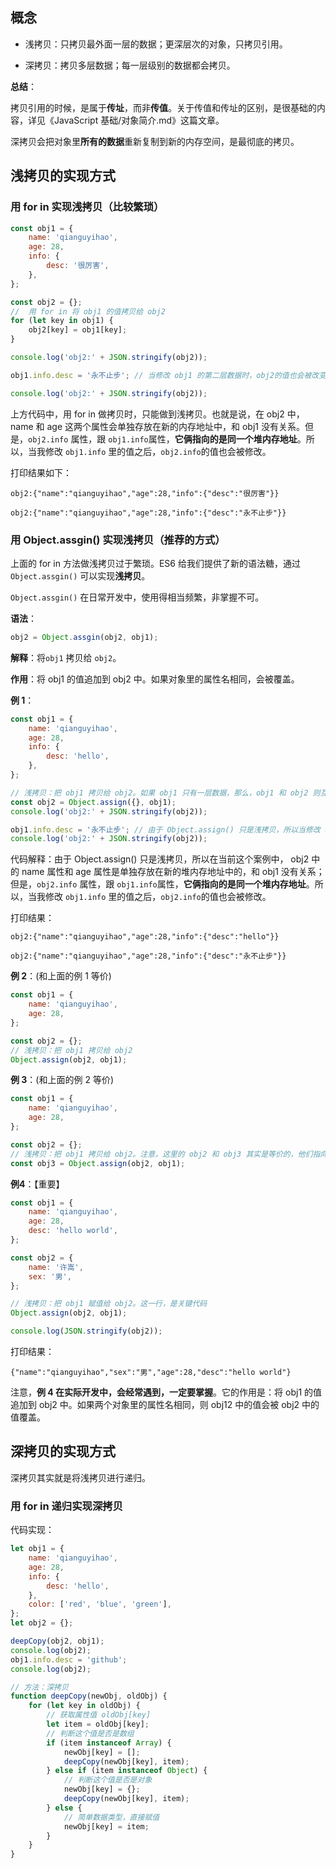 ## 概念

-   浅拷贝：只拷贝最外面一层的数据；更深层次的对象，只拷贝引用。

-   深拷贝：拷贝多层数据；每一层级别的数据都会拷贝。

**总结**：

拷贝引用的时候，是属于**传址**，而非**传值**。关于传值和传址的区别，是很基础的内容，详见《JavaScript 基础/对象简介.md》这篇文章。

深拷贝会把对象里**所有的数据**重新复制到新的内存空间，是最彻底的拷贝。

## 浅拷贝的实现方式

### 用 for in 实现浅拷贝（比较繁琐）

```js
const obj1 = {
    name: 'qianguyihao',
    age: 28,
    info: {
        desc: '很厉害',
    },
};

const obj2 = {};
//  用 for in 将 obj1 的值拷贝给 obj2
for (let key in obj1) {
    obj2[key] = obj1[key];
}

console.log('obj2:' + JSON.stringify(obj2));

obj1.info.desc = '永不止步'; // 当修改 obj1 的第二层数据时，obj2的值也会被改变。所以  for in 是浅拷贝

console.log('obj2:' + JSON.stringify(obj2));
```

上方代码中，用 for in 做拷贝时，只能做到浅拷贝。也就是说，在 obj2 中， name 和 age 这两个属性会单独存放在新的内存地址中，和 obj1 没有关系。但是，`obj2.info` 属性，跟 `obj1.info`属性，**它俩指向的是同一个堆内存地址**。所以，当我修改 `obj1.info` 里的值之后，`obj2.info`的值也会被修改。

打印结果如下：

```
obj2:{"name":"qianguyihao","age":28,"info":{"desc":"很厉害"}}

obj2:{"name":"qianguyihao","age":28,"info":{"desc":"永不止步"}}
```

### 用 Object.assgin() 实现浅拷贝（推荐的方式）

上面的 for in 方法做浅拷贝过于繁琐。ES6 给我们提供了新的语法糖，通过 `Object.assgin()` 可以实现**浅拷贝**。

`Object.assgin()` 在日常开发中，使用得相当频繁，非掌握不可。

**语法**：

```js
obj2 = Object.assgin(obj2, obj1);
```

**解释**：将`obj1` 拷贝给 `obj2`。

**作用**：将 obj1 的值追加到 obj2 中。如果对象里的属性名相同，会被覆盖。

**例 1**：

```js
const obj1 = {
    name: 'qianguyihao',
    age: 28,
    info: {
        desc: 'hello',
    },
};

// 浅拷贝：把 obj1 拷贝给 obj2。如果 obj1 只有一层数据，那么，obj1 和 obj2 则互不影响
const obj2 = Object.assign({}, obj1);
console.log('obj2:' + JSON.stringify(obj2));

obj1.info.desc = '永不止步'; // 由于 Object.assign() 只是浅拷贝，所以当修改 obj1 的第二层数据时，obj2 对应的值也会被改变。
console.log('obj2:' + JSON.stringify(obj2));
```

代码解释：由于 Object.assign() 只是浅拷贝，所以在当前这个案例中， obj2 中的 name 属性和 age 属性是单独存放在新的堆内存地址中的，和 obj1 没有关系；但是，`obj2.info` 属性，跟 `obj1.info`属性，**它俩指向的是同一个堆内存地址**。所以，当我修改 `obj1.info` 里的值之后，`obj2.info`的值也会被修改。

打印结果：

```
obj2:{"name":"qianguyihao","age":28,"info":{"desc":"hello"}}

obj2:{"name":"qianguyihao","age":28,"info":{"desc":"永不止步"}}
```

**例 2**：(和上面的例 1 等价)

```js
const obj1 = {
    name: 'qianguyihao',
    age: 28,
};

const obj2 = {};
// 浅拷贝：把 obj1 拷贝给 obj2
Object.assign(obj2, obj1);
```

**例 3**：(和上面的例 2 等价)

```js
const obj1 = {
    name: 'qianguyihao',
    age: 28,
};

const obj2 = {};
// 浅拷贝：把 obj1 拷贝给 obj2。注意，这里的 obj2 和 obj3 其实是等价的，他们指向了同一个内存地址
const obj3 = Object.assign(obj2, obj1);
```

**例4**：【重要】

```js
const obj1 = {
    name: 'qianguyihao',
    age: 28,
    desc: 'hello world',
};

const obj2 = {
    name: '许嵩',
    sex: '男',
};

// 浅拷贝：把 obj1 赋值给 obj2。这一行，是关键代码
Object.assign(obj2, obj1);

console.log(JSON.stringify(obj2));
```

打印结果：

```
{"name":"qianguyihao","sex":"男","age":28,"desc":"hello world"}
```

注意，**例 4 在实际开发中，会经常遇到，一定要掌握**。它的作用是：将 obj1 的值追加到 obj2 中。如果两个对象里的属性名相同，则 obj12 中的值会被 obj2 中的值覆盖。


## 深拷贝的实现方式

深拷贝其实就是将浅拷贝进行递归。

### 用 for in 递归实现深拷贝

代码实现：

```js
let obj1 = {
    name: 'qianguyihao',
    age: 28,
    info: {
        desc: 'hello',
    },
    color: ['red', 'blue', 'green'],
};
let obj2 = {};

deepCopy(obj2, obj1);
console.log(obj2);
obj1.info.desc = 'github';
console.log(obj2);

// 方法：深拷贝
function deepCopy(newObj, oldObj) {
    for (let key in oldObj) {
        // 获取属性值 oldObj[key]
        let item = oldObj[key];
        // 判断这个值是否是数组
        if (item instanceof Array) {
            newObj[key] = [];
            deepCopy(newObj[key], item);
        } else if (item instanceof Object) {
            // 判断这个值是否是对象
            newObj[key] = {};
            deepCopy(newObj[key], item);
        } else {
            // 简单数据类型，直接赋值
            newObj[key] = item;
        }
    }
}
```
